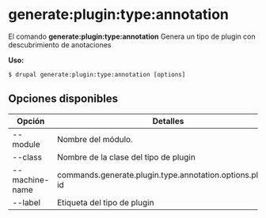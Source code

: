 # generate:plugin:type:annotation
El comando **generate:plugin:type:annotation** Genera un tipo de plugin con descubrimiento de anotaciones

**Uso:**
```
$ drupal generate:plugin:type:annotation [options] 
```

## Opciones disponibles
Opción | Detalles
-------|-------------
--module | Nombre del módulo.
--class | Nombre de la clase del tipo de plugin
--machine-name | commands.generate.plugin.type.annotation.options.plugin-id
--label | Etiqueta del tipo de plugin
